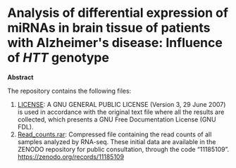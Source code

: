 # Analysis of differential expression of miRNAs in brain tissue of patients with Alzheimer's disease: Influence of _HTT_ genotype
**Abstract** 

The repository contains the following files:
1. [LICENSE](./LICENSE): A GNU GENERAL PUBLIC LICENSE (Version 3, 29 June 2007) is used in accordance with the original text file where all the results are collected, which presents a GNU Free Documentation License (GNU FDL).
2. [Read_counts.rar](./Read_counts.rar): Compressed file containing the read counts of all samples analyzed by RNA-seq. These initial data are available in the ZENODO repository for public consultation, through the code “11185109”. https://zenodo.org/records/11185109
